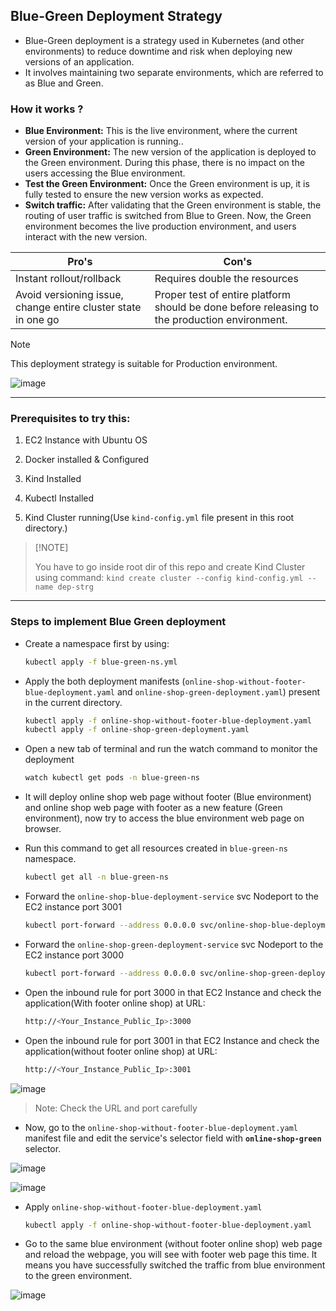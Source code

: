 ## Blue-Green Deployment Strategy

- Blue-Green deployment is a strategy used in Kubernetes (and other environments) to reduce downtime and risk when deploying new versions of an application.
- It involves maintaining two separate environments, which are referred to as Blue and Green.


### How it works ?

- <b>Blue Environment:</b> This is the live environment, where the current version of your application is running..
- <b>Green Environment:</b> The new version of the application is deployed to the Green environment. During this phase, there is no impact on the users accessing the Blue environment.
- <b>Test the Green Environment:</b> Once the Green environment is up, it is fully tested to ensure the new version works as expected.
- <b>Switch traffic:</b> After validating that the Green environment is stable, the routing of user traffic is switched from Blue to Green. Now, the Green environment becomes the live production environment, and users interact with the new version.

| Pro's    | Con's |
| -------- | ------- |
| Instant rollout/rollback | Requires double the resources    |
| Avoid versioning issue, change entire cluster state in one go | Proper test of entire platform should be done before releasing to the production environment. |

> [!Note]
> This deployment strategy is suitable for Production environment.

![image](https://github.com/user-attachments/assets/ad967289-f554-473b-ba67-4953e57270c2)

---

### Prerequisites to try this:

1. EC2 Instance with Ubuntu OS

2. Docker installed & Configured

3. Kind Installed

4. Kubectl Installed

5. Kind Cluster running(Use `kind-config.yml` file present in this root directory.)

>   [!NOTE]
> 
>   You have to go inside root dir of this repo and create Kind Cluster using command: `kind create cluster --config kind-config.yml --name dep-strg`

---

### Steps to implement Blue Green deployment

- Create a namespace first by using:

    ```bash
    kubectl apply -f blue-green-ns.yml
    ```

- Apply the both deployment manifests (`online-shop-without-footer-blue-deployment.yaml` and `online-shop-green-deployment.yaml`) present in the current directory.

    ```bash
    kubectl apply -f online-shop-without-footer-blue-deployment.yaml
    kubectl apply -f online-shop-green-deployment.yaml
    ```

- Open a new tab of terminal and run the watch command to monitor the deployment

    ```bash
    watch kubectl get pods -n blue-green-ns
    ```

- It will deploy online shop web page without footer (Blue environment) and online shop web page with footer as a new feature (Green environment), now try to access the blue environment web page on browser.

- Run this command to get all resources created in `blue-green-ns` namespace.

    ```bash
    kubectl get all -n blue-green-ns
    ```

- Forward the `online-shop-blue-deployment-service` svc Nodeport to the EC2 instance port 3001

    ```bash
    kubectl port-forward --address 0.0.0.0 svc/online-shop-blue-deployment-service <NodePort>:3001 -n blue-green-ns &
    ```

- Forward the `online-shop-green-deployment-service` svc Nodeport to the EC2 instance port 3000

    ```bash
    kubectl port-forward --address 0.0.0.0 svc/online-shop-green-deployment-service <NodePort>:3000 -n blue-green-ns &
    ```

- Open the inbound rule for port 3000 in that EC2 Instance and check the application(With footer online shop) at URL:

    ```bash
    http://<Your_Instance_Public_Ip>:3000
    ```

- Open the inbound rule for port 3001 in that EC2 Instance and check the application(without footer online shop) at URL:

    ```bash
    http://<Your_Instance_Public_Ip>:3001
    ```

![image](https://github.com/user-attachments/assets/7c73464a-2e4d-4a6a-9b60-207d72d5b66a)

> Note: Check the URL and port carefully 

- Now, go to the `online-shop-without-footer-blue-deployment.yaml` manifest file and edit the service's selector field with **`online-shop-green`** selector.

![image](https://github.com/user-attachments/assets/5fa85a34-55b1-458b-ac56-c07b3ec91f06)

![image](https://github.com/user-attachments/assets/9c4732e1-db91-417d-b04f-c46a3fb5d13a)

- Apply `online-shop-without-footer-blue-deployment.yaml`

    ```bash
    kubectl apply -f online-shop-without-footer-blue-deployment.yaml
    ```

- Go to the same blue environment (without footer online shop) web page and reload the webpage, you will see with footer web page this time. It means you have successfully switched the traffic from blue environment to the green environment.

![image](https://github.com/user-attachments/assets/8b154fbc-dd68-45da-95d9-c6238e831ebe)

